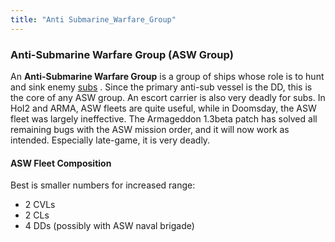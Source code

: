 ```yaml
---
title: "Anti Submarine_Warfare_Group"
---
```


###    Anti-Submarine Warfare Group (ASW Group) 

An **Anti-Submarine Warfare Group** is a group of ships whose role is to
hunt and sink enemy [subs](/Submarine "Submarine") . Since the primary
anti-sub vessel is the DD, this is the core of any ASW group. An escort
carrier is also very deadly for subs. In HoI2 and ARMA, ASW fleets are
quite useful, while in Doomsday, the ASW fleet was largely ineffective.
The Armageddon 1.3beta patch has solved all remaining bugs with the ASW
mission order, and it will now work as intended. Especially late-game,
it is very deadly.

####  ASW Fleet Composition 

Best is smaller numbers for increased range:

-   2 CVLs
-   2 CLs
-   4 DDs (possibly with ASW naval brigade)

